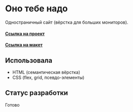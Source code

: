 # Оно тебе надо

Одностраничный сайт (вёрстка для больших мониторов).

#### [Ссылка на проект](https://irinaais.github.io/ono-tebe-nado/)
#### [Ссылка на макет](https://www.figma.com/file/unBuocGdAfnegz1sE0MknV/%232-%D0%9E%D0%BD%D0%BE-%D1%82%D0%B5%D0%B1%D0%B5-%D0%BD%D0%B0%D0%B4%D0%BE/duplicate)

## Использовала

* HTML (семантическая вёрстка)
* CSS (flex, grid, псевдо-элементы)

## Статус разработки

Готово
